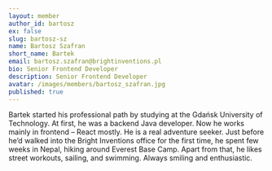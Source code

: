 ```yaml
---
layout: member
author_id: bartosz
ex: false
slug: bartosz-sz
name: Bartosz Szafran
short_name: Bartek
email: bartosz.szafran@brightinventions.pl
bio: Senior Frontend Developer
description: Senior Frontend Developer
avatar: /images/members/bartosz_szafran.jpg
published: true
---
```

Bartek started his professional path by studying at the Gdańsk University of Technology. At first, he was a backend Java developer. Now he works mainly in frontend – React mostly. He is a real adventure seeker. Just before he’d walked into the Bright Inventions office for the first time, he spent few weeks in Nepal, hiking around Everest Base Camp. Apart from that, he likes street workouts, sailing, and swimming. Always smiling and enthusiastic.